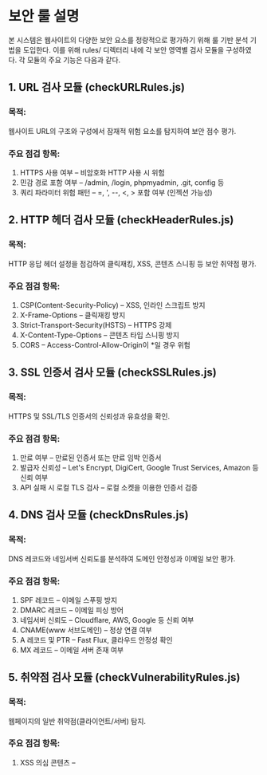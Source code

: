 # 보안 룰 설명
본 시스템은 웹사이트의 다양한 보안 요소를 정량적으로 평가하기 위해 룰 기반 분석 기법을 도입한다. 
이를 위해 rules/ 디렉터리 내에 각 보안 영역별 검사 모듈을 구성하였다. 
각 모듈의 주요 기능은 다음과 같다.


## 1. URL 검사 모듈 (checkURLRules.js)

### 목적:
웹사이트 URL의 구조와 구성에서 잠재적 위험 요소를 탐지하여 보안 점수 평가.

### 주요 점검 항목:
1) HTTPS 사용 여부 – 비암호화 HTTP 사용 시 위험
2) 민감 경로 포함 여부 – /admin, /login, phpmyadmin, .git, config 등
3) 쿼리 파라미터 위험 패턴 – =, ', --, <, > 포함 여부 (인젝션 가능성)


## 2. HTTP 헤더 검사 모듈 (checkHeaderRules.js)

### 목적:
HTTP 응답 헤더 설정을 점검하여 클릭재킹, XSS, 콘텐츠 스니핑 등 보안 취약점 평가.

### 주요 점검 항목:
1) CSP(Content-Security-Policy) – XSS, 인라인 스크립트 방지
2) X-Frame-Options – 클릭재킹 방지
3) Strict-Transport-Security(HSTS) – HTTPS 강제
4) X-Content-Type-Options – 콘텐츠 타입 스니핑 방지
5) CORS – Access-Control-Allow-Origin이 *일 경우 위험


## 3. SSL 인증서 검사 모듈 (checkSSLRules.js)

### 목적:
HTTPS 및 SSL/TLS 인증서의 신뢰성과 유효성을 확인.

### 주요 점검 항목:
1) 만료 여부 – 만료된 인증서 또는 만료 임박 인증서
2) 발급자 신뢰성 – Let's Encrypt, DigiCert, Google Trust Services, Amazon 등 신뢰 여부
3) API 실패 시 로컬 TLS 검사 – 로컬 소켓을 이용한 인증서 검증


## 4. DNS 검사 모듈 (checkDnsRules.js)

### 목적:
DNS 레코드와 네임서버 신뢰도를 분석하여 도메인 안정성과 이메일 보안 평가.

### 주요 점검 항목:
1) SPF 레코드 – 이메일 스푸핑 방지
2) DMARC 레코드 – 이메일 피싱 방어
3) 네임서버 신뢰도 – Cloudflare, AWS, Google 등 신뢰 여부
4) CNAME(www 서브도메인) – 정상 연결 여부
5) A 레코드 및 PTR – Fast Flux, 클라우드 안정성 확인
6) MX 레코드 – 이메일 서버 존재 여부


## 5. 취약점 검사 모듈 (checkVulnerabilityRules.js)

### 목적:
웹페이지의 일반 취약점(클라이언트/서버) 탐지.

### 주요 점검 항목:
1) XSS 의심 콘텐츠 – <script>, onerror=, javascript: 등 포함 여부
2) Clickjacking 보호 – X-Frame-Options 미설정
3) 파일 업로드 경로 노출 – /upload, /files 등
4) 디렉토리 리스팅 노출 – Index of, Directory Listing, Parent Directory 확인


## 6. WHOIS 정보 검사 모듈 (checkWhoisRules.js)

### 목적:
도메인 등록 정보와 기간을 분석하여 신뢰성과 의심 사이트 가능성을 평가.

### 주요 점검 항목:
1) 도메인 생성일 – 1년 미만 신생 도메인 위험
2) 등록 기간 – 만료까지 12개월 이하 단기 등록 위험
3) 등록자 정보 공개 여부 – Privacy/Redacted 처리
4) 등록자 국가 – 위험 국가(NG, RU, CN 등) 등록 여부

